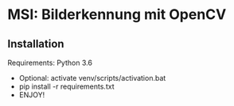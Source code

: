 MSI: Bilderkennung mit OpenCV
=======================================


Installation
----------------------------------

Requirements: Python 3.6


- Optional: activate venv/scripts/activation.bat
- pip install -r requirements.txt
- ENJOY!

